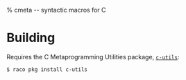 % cmeta -- syntactic macros for C

# Building

Requires the C Metaprogramming Utilities package,
[`c-utils`](https://pkgs.racket-lang.org/package/c-utils):

    $ raco pkg install c-utils
